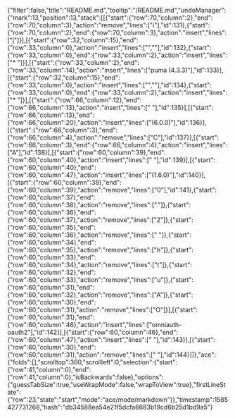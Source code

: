 {"filter":false,"title":"README.md","tooltip":"/README.md","undoManager":{"mark":13,"position":13,"stack":[[{"start":{"row":70,"column":2},"end":{"row":70,"column":3},"action":"remove","lines":["i"],"id":131},{"start":{"row":70,"column":2},"end":{"row":70,"column":3},"action":"insert","lines":["j"]}],[{"start":{"row":32,"column":15},"end":{"row":33,"column":0},"action":"insert","lines":["",""],"id":132},{"start":{"row":33,"column":0},"end":{"row":33,"column":2},"action":"insert","lines":["* "]}],[{"start":{"row":33,"column":2},"end":{"row":33,"column":14},"action":"insert","lines":["puma (4.3.3)"],"id":133}],[{"start":{"row":32,"column":15},"end":{"row":33,"column":0},"action":"insert","lines":["",""],"id":134},{"start":{"row":33,"column":0},"end":{"row":33,"column":2},"action":"insert","lines":["* "]}],[{"start":{"row":66,"column":12},"end":{"row":66,"column":13},"action":"insert","lines":[" "],"id":135}],[{"start":{"row":66,"column":13},"end":{"row":66,"column":20},"action":"insert","lines":["(6.0.0)"],"id":136}],[{"start":{"row":66,"column":3},"end":{"row":66,"column":4},"action":"remove","lines":["C"],"id":137}],[{"start":{"row":66,"column":3},"end":{"row":66,"column":4},"action":"insert","lines":["A"],"id":138}],[{"start":{"row":60,"column":39},"end":{"row":60,"column":40},"action":"insert","lines":[" "],"id":139}],[{"start":{"row":60,"column":40},"end":{"row":60,"column":47},"action":"insert","lines":["(1.6.0)"],"id":140}],[{"start":{"row":60,"column":38},"end":{"row":60,"column":39},"action":"remove","lines":["0"],"id":141},{"start":{"row":60,"column":37},"end":{"row":60,"column":38},"action":"remove","lines":["."]},{"start":{"row":60,"column":36},"end":{"row":60,"column":37},"action":"remove","lines":["2"]},{"start":{"row":60,"column":35},"end":{"row":60,"column":36},"action":"remove","lines":[" "]},{"start":{"row":60,"column":34},"end":{"row":60,"column":35},"action":"remove","lines":["h"]},{"start":{"row":60,"column":33},"end":{"row":60,"column":34},"action":"remove","lines":["t"]},{"start":{"row":60,"column":32},"end":{"row":60,"column":33},"action":"remove","lines":["u"]},{"start":{"row":60,"column":31},"end":{"row":60,"column":32},"action":"remove","lines":["A"]},{"start":{"row":60,"column":30},"end":{"row":60,"column":31},"action":"remove","lines":["O"]}],[{"start":{"row":60,"column":31},"end":{"row":60,"column":46},"action":"insert","lines":["omniauth-oauth2"],"id":142}],[{"start":{"row":60,"column":46},"end":{"row":60,"column":47},"action":"insert","lines":[" "],"id":143}],[{"start":{"row":60,"column":30},"end":{"row":60,"column":31},"action":"remove","lines":[" "],"id":144}]]},"ace":{"folds":[],"scrolltop":360,"scrollleft":0,"selection":{"start":{"row":41,"column":0},"end":{"row":41,"column":0},"isBackwards":false},"options":{"guessTabSize":true,"useWrapMode":false,"wrapToView":true},"firstLineState":{"row":23,"state":"start","mode":"ace/mode/markdown"}},"timestamp":1585427731268,"hash":"db34588ea54e21f5dcfa6683b19cd6b25d1bd9a5"}